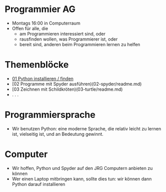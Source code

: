 # Programmier AG

- Montags 16:00 in Computerraum
- Offen für alle, die
  - am Programmieren interessiert sind, oder
  - rausfinden wollen, was Programmierer ist, oder
  - bereit sind, anderen beim Programmieren lernen zu helfen


# Themenblöcke

- [01 Python installieren / finden](01/readme.md)
- [02 Programme mit Spyder ausführen)(02-spyder/readme.md)
- [03 Zeichnen mit Schildkröten)(03-turtle/readme.md)
- . . .

# Programmiersprache
- Wir benutzen Python: eine moderne Sprache, die relativ leicht zu
  lernen ist, vielseitig ist, und an Bedeutung gewinnt.

# Computer
- Wir hoffen, Python und Spyder auf den JRG Computern anbieten zu können
- Wer einen Laptop mitbringen kann, sollte dies tun: wir können dann
  Python darauf installieren

